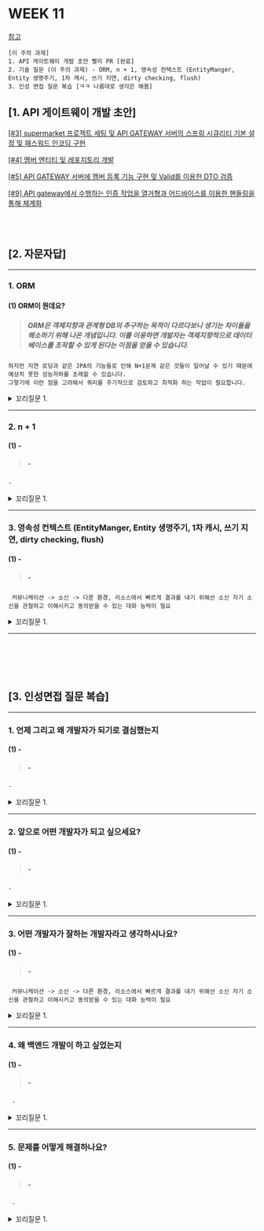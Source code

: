 # WEEK 11

[참고](https://incheol-jung.gitbook.io/docs/q-and-a/spring/n+1)
```
[이 주의 과제]
1. API 게이트웨이 개발 초안 빨리 PR [완료]
2. 기술 질문 (이 주의 과제) - ORM, n + 1, 영속성 컨텍스트 (EntityManger, Entity 생명주기, 1차 캐시, 쓰기 지연, dirty checking, flush)
3. 인성 면접 질문 복습 [ㅋㅋ 나름대로 생각은 해봄]
```


## [1. API 게이트웨이 개발 초안]
[[#3] supermarket 프로젝트 세팅 및 API GATEWAY 서버의 스프링 시큐리티 기본 설정 및 패스워드 인코딩 구현](https://github.com/f-lab-edu/super-market/pull/6)

[[#4] 멤버 엔티티 및 레포지토리 개발](https://github.com/f-lab-edu/super-market/pull/7)

[[#5] API GATEWAY 서버에 멤버 등록 기능 구현 및 Valid를 이용한 DTO 검증](https://github.com/f-lab-edu/super-market/pull/8)

[[#9] API gateway에서 수행하는 인증 작업을 열거형과 어드바이스를 이용한 핸들링을 통해 체계화](https://github.com/f-lab-edu/super-market/pull/10)

<br><br>


## [2. 자문자답]


----------


### 1. ORM


#### (1) ORM이 뭔데요?
> ##### ORM은 객체지향과 관계형 DB의 추구하는 목적이 다르다보니 생기는 차이들을 해소하기 위해 나온 개념입니다. 이를 이용하면 개발자는 객제지향적으로 데이터베이스를 조작할 수 있게 된다는 이점을 얻을 수 있습니다.
```
하지만 지연 로딩과 같은 JPA의 기능들로 인해 N+1문제 같은 것들이 일어날 수 있기 때문에 예상치 못한 성능저하를 초래할 수 있습니다.
그렇기에 이런 점을 고려해서 쿼리를 주기적으로 검토하고 최적화 하는 작업이 필요합니다.
```

<details>
<summary> 꼬리질문 1. </summary>

###### 꼬리질문 1. ORM과 SQL을 직접 사용하는 것 중 어떤 경우에 각각을 선호하나요?

```
쿼리를 자주 변경해야 하거나 각 객체간의 관계가 복잡한 경우에 ORM을 사용하는 걸 고려해보면 좋다고 생각합니다.
성능이 중요하거나 쿼리 변경이 자주 일어나지 않고 서비스의 히스토리나 DB에 대한 이해도가 높은 팀원들이 많다면 sql을 직접 사용하는것도 고려해볼 것 같습니다.
```

</details>

----------


### 2. n + 1

#### (1) -
> ##### -
```
-
```

<details>
<summary> 꼬리질문 1. </summary>

###### 꼬리질문 1. -

```
-
```

</details>


----------


### 3. 영속성 컨텍스트 (EntityManger, Entity 생명주기, 1차 캐시, 쓰기 지연, dirty checking, flush)

#### (1) -
> ##### -
```
 커뮤니케이션 -> 소신 -> 다른 환경, 리소스에서 빠르게 결과를 내기 위해선 소신 자기 소신을 관철하고 이해시키고 동의받을 수 있는 대화 능력이 필요
```

<details>
<summary> 꼬리질문 1. </summary>

###### 꼬리질문 1. -

```
-
```

</details>


----------







<br><br><br><br>

## [3. 인성면접 질문 복습]


----------


### 1. 언제 그리고 왜 개발자가 되기로 결심했는지


#### (1) -
> ##### -
```
-
```

<details>
<summary> 꼬리질문 1. </summary>

###### 꼬리질문 1. -

```
-
```

</details>




----------


### 2. 앞으로 어떤 개발자가 되고 싶으세요?

#### (1) -
> ##### -
```
-
```

<details>
<summary> 꼬리질문 1. </summary>

###### 꼬리질문 1. -

```
-
```

</details>


----------


### 3. 어떤 개발자가 잘하는 개발자라고 생각하시나요?

#### (1) -
> ##### -
```
 커뮤니케이션 -> 소신 -> 다른 환경, 리소스에서 빠르게 결과를 내기 위해선 소신 자기 소신을 관철하고 이해시키고 동의받을 수 있는 대화 능력이 필요
```

<details>
<summary> 꼬리질문 1. </summary>

###### 꼬리질문 1. -

```
-
```

</details>


----------


### 4. 왜 백앤드 개발이 하고 싶었는지

#### (1) -
> ##### -
```
 -
```

<details>
<summary> 꼬리질문 1. </summary>

###### 꼬리질문 1. -

```
-
```

</details>

----------


### 5. 문제를 어떻게 해결하나요?

#### (1) -
> ##### -
```
 -
```

<details>
<summary> 꼬리질문 1. </summary>

###### 꼬리질문 1. -

```
-
```

</details>


